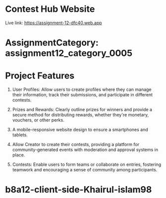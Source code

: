 # Contest Hub Website
 Live link: https://assignment-12-dfc40.web.app

# AssignmentCategory: assignment12_category_0005 

# Project Features

 1. User Profiles: Allow users to create profiles where they can manage their information, track their submissions, and participate in different contests.

 2. Prizes and Rewards: Clearly outline prizes for winners and provide a secure method for distributing rewards, whether they're monetary, vouchers, or other perks.

 3. A mobile-responsive website design to ensure a smartphones and tablets.

 4. Allow Creator to create  their contests, providing a platform for community-generated events with moderation and approval systems in place.

 5. Contests: Enable users to form teams or collaborate on entries, fostering teamwork and encouraging a sense of community among participants.



# b8a12-client-side-Khairul-islam98
